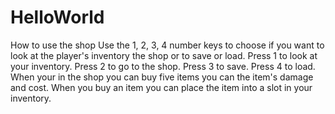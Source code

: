 # HelloWorld
How to use the shop
Use the 1, 2, 3, 4 number keys to choose if you want to look at the player's inventory the shop or to save or load.
 Press 1 to look at your inventory.
 Press 2 to go to the shop.
 Press 3 to save.
 Press 4 to load.
 When your in the shop you can buy five items you can the item's damage and cost.
 When you buy an item you can place the item into a slot in your inventory.
 
